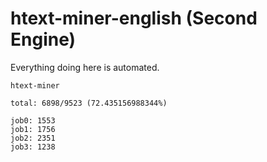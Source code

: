 # htext-miner-english (Second Engine)

Everything doing here is automated.

```
htext-miner

total: 6898/9523 (72.435156988344%)

job0: 1553
job1: 1756
job2: 2351
job3: 1238
```